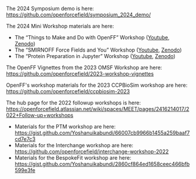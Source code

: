 The 2024 Symposium demo is here: https://github.com/openforcefield/symposium_2024_demo/

The 2024 Mini Workshop materials are here:

* The “Things to Make and Do with OpenFF” Workshop ([Youtube](https://www.youtube.com/watch?v=qs2cVX2rpD4&t=1s), [Zenodo](https://zenodo.org/records/11557676))
* The “SMIRNOFF Force Fields and You” Workshop ([Youtube](https://www.youtube.com/watch?v=qpmxqjKHlzY), [Zenodo](https://zenodo.org/records/11557496))
* The “Protein Preparation in Jupyter” Workshop ([Youtube](https://www.youtube.com/watch?v=pwfKE6wPaMg), [Zenodo](https://zenodo.org/records/11557619))

The OpenFF Vignettes from the 2023 OMSF Workshop are here: https://github.com/openforcefield/2023-workshop-vignettes

OpenFF's workshop materials for the 2023 CCPBioSim workshop are here: https://github.com/openforcefield/ccpbiosim-2023

The hub page for the 2022 followup workshops is here: https://openforcefield.atlassian.net/wiki/spaces/MEET/pages/2416214017/2022+Follow-up+workshops

* Materials for the PTM workshop are here: https://gist.github.com/Yoshanuikabundi/66007cb9966b1455a259baaf7cd7e7c3
* Materials for the Interchange workshop are here: https://github.com/openforcefield/interchange-workshop-2022
* Materials for the BespokeFit workshop are here: https://gist.github.com/Yoshanuikabundi/2860cf864ed1658ceec466bfb599e3fe

